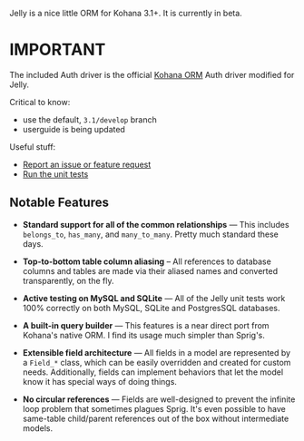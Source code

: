 Jelly is a nice little ORM for Kohana 3.1+. It is currently in beta.

IMPORTANT
========

The included Auth driver is the official [Kohana ORM](https://github.com/kohana/orm) Auth driver modified for Jelly.


Critical to know:

* use the default, `3.1/develop` branch
* userguide is being updated


Useful stuff:

 * [Report an issue or feature request](https://github.com/creatoro/kohana-jelly-for-Kohana-3.1/issues)
 * [Run the unit tests](https://github.com/creatoro/jelly-tests-for-Kohana-3.1)
 
## Notable Features

* **Standard support for all of the common relationships** — This includes
  `belongs_to`, `has_many`, and `many_to_many`. Pretty much standard these
  days.

* **Top-to-bottom table column aliasing** – All references to database columns
  and tables are made via their aliased names and converted transparently, on
  the fly.

* **Active testing on MySQL and SQLite** — All of the Jelly unit tests work
  100% correctly on both MySQL, SQLite and PostgresSQL databases.

* **A built-in query builder** — This features is a near direct port from
  Kohana's native ORM. I find its usage much simpler than Sprig's.

* **Extensible field architecture** — All fields in a model are represented by
  a `Field_*` class, which can be easily overridden and created for custom
  needs. Additionally, fields can implement behaviors that let the model know
  it has special ways of doing things.

* **No circular references** — Fields are well-designed to prevent the
  infinite loop problem that sometimes plagues Sprig. It's even possible to
  have same-table child/parent references out of the box without intermediate
  models.